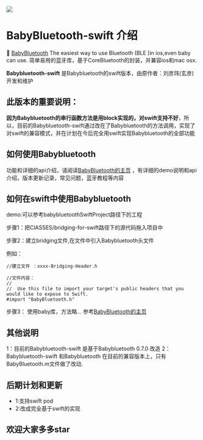 ![](https://camo.githubusercontent.com/18f5e8bab350bf7ec2ab267126bbfbf3a5b65337/687474703a2f2f696d616765732e6a756d70706f2e636f6d2f75706c6f6164732f42616279426c7565746f6f74685f6c6f676f2e706e67)

# BabyBluetooth-swift 介绍

:baby: [BabyBluetooth][BabyBluetooth] The easiest way to use Bluetooth (BLE )in ios,even baby can use. 简单易用的蓝牙库，基于CoreBluetooth的封装，并兼容ios和mac osx.

**Babybluetooth-swift** 是Babybluetooth的swift版本，由原作者：刘彦玮(玄彦) 开发和维护

## 此版本的重要说明：

**因为Babybluetooth的串行函数方法是用block实现的，对swift支持不好**，所以，目前的Babybluetooth-swift通过改在了Babybluetooth的方法调用，实现了对swift的兼容模式，并在计划在今后完全用swift实现Babybluetooth的全部功能


## 如何使用Babybluetooth

功能和详细的api介绍，请阅读[BabyBluetooth的主页][BabyBluetooth] ，有详细的demo说明和api介绍，版本更新记录，常见问题，蓝牙教程等内容

##  如何在swift中使用Babybluetooth

demo:可以参考babybluetoothSwiftProject路径下的工程

步骤1：把ClASSES/bridging-for-swift路径下的源代码拖入项目中

步骤2：建立bridging文件,在文件中引入Babybluetooth头文件

例如：
````
//建立文件 ：xxxx-Bridging-Header.h

//文件内容：
//
//  Use this file to import your target's public headers that you would like to expose to Swift.
#import "BabyBluetooth.h"

````

步骤3： 使用baby库，方法略... 参考[BabyBluetooth的主页][BabyBluetooth] 

##  其他说明

1：目前的Babybluetooth-swift 是基于Babybluetooth 0.7.0 改造
2：Babybluetooth-swift 和Babybluetooth 在目前的兼容版本上，只有BabyBluetooth.m文件做了改动.

##  后期计划和更新

-  1:支持swift pod
-  2:改成完全基于swift的实现

##  欢迎大家多多star



 











[BabyBluetooth]:https://github.com/coolnameismy/BabyBluetooth

